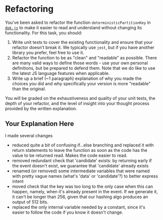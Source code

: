 # Refactoring

You've been asked to refactor the function `deterministicPartitionKey` in [`dpk.js`](dpk.js) to make it easier to read and understand without changing its functionality. For this task, you should:

1. Write unit tests to cover the existing functionality and ensure that your refactor doesn't break it. We typically use `jest`, but if you have another library you prefer, feel free to use it.
2. Refactor the function to be as "clean" and "readable" as possible. There are many valid ways to define those words - use your own personal definitions, but be prepared to defend them. Note that we do like to use the latest JS language features when applicable.
3. Write up a brief (~1 paragraph) explanation of why you made the choices you did and why specifically your version is more "readable" than the original.

You will be graded on the exhaustiveness and quality of your unit tests, the depth of your refactor, and the level of insight into your thought process provided by the written explanation.

## Your Explanation Here

I made several changes

- reduced quite a bit of confusing if...else branching and replaced it with return statements to leave the function as soon as the code has the value to be returned read. Makes the code easier to read.
- removed redundant check that 'candidate' exists: by returning early if the event doesn't exist, we guarantee that 'candidate' already exists
- renamed (or removed) some intermediate variables that were named with pretty vague names (what's 'data' or 'candidate'?) to better express intent
- moved check that the key was too long to the only case when this can happen, namely, when it's already present in the event. If we generate it, it can't be longer than 256, given that our hashing algo produces an output of 512 bits.
- replaced the only internal variable needed by a constant, since it's easier to follow the code if you know it doesn't change.